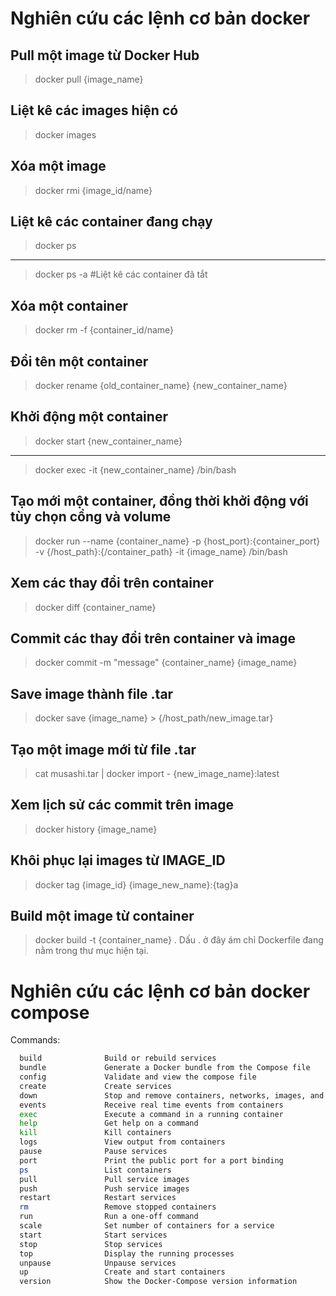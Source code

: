 # Nghiên cứu các lệnh cơ bản docker

## Pull một image từ Docker Hub
> docker pull {image_name}
## Liệt kê các images hiện có
> docker images
## Xóa một image
> docker rmi {image_id/name}
## Liệt kê các container đang chạy
> docker ps
---
> docker ps -a #Liệt kê các container đã tắt
## Xóa một container
> docker rm -f {container_id/name}
## Đổi tên một container
> docker rename {old_container_name} {new_container_name}
## Khởi động một container
> docker start {new_container_name}
---
> docker exec -it {new_container_name} /bin/bash
## Tạo mới một container, đồng thời khởi động với tùy chọn cổng và volume
> docker run --name {container_name} -p {host_port}:{container_port} -v {/host_path}:{/container_path} -it {image_name} /bin/bash
## Xem các thay đổi trên container
> docker diff {container_name}
## Commit các thay đổi trên container và image
> docker commit -m "message" {container_name} {image_name}
## Save image thành file .tar
> docker save {image_name} > {/host_path/new_image.tar}
## Tạo một image mới từ file .tar
> cat musashi.tar | docker import - {new_image_name}:latest
## Xem lịch sử các commit trên image
> docker history {image_name}
## Khôi phục lại images từ IMAGE_ID
> docker tag {image_id} {image_new_name}:{tag}a
## Build một image từ container
> docker build -t {container_name} .
Dấu . ở đây ám chỉ Dockerfile đang nằm trong thư mục hiện tại.
# Nghiên cứu các lệnh cơ bản docker compose
Commands:
```sh
  build              Build or rebuild services
  bundle             Generate a Docker bundle from the Compose file
  config             Validate and view the compose file
  create             Create services
  down               Stop and remove containers, networks, images, and volumes
  events             Receive real time events from containers
  exec               Execute a command in a running container
  help               Get help on a command
  kill               Kill containers
  logs               View output from containers
  pause              Pause services
  port               Print the public port for a port binding
  ps                 List containers
  pull               Pull service images
  push               Push service images
  restart            Restart services
  rm                 Remove stopped containers
  run                Run a one-off command
  scale              Set number of containers for a service
  start              Start services
  stop               Stop services
  top                Display the running processes
  unpause            Unpause services
  up                 Create and start containers
  version            Show the Docker-Compose version information
  ```
